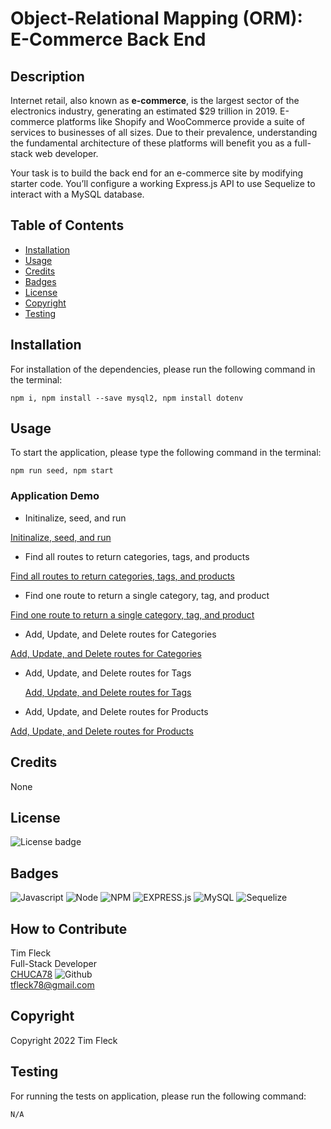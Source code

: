 # Object-Relational Mapping (ORM): E-Commerce Back End

## Description

Internet retail, also known as **e-commerce**, is the largest sector of the electronics industry, generating an estimated $29 trillion in 2019. E-commerce platforms like Shopify and WooCommerce provide a suite of services to businesses of all sizes. Due to their prevalence, understanding the fundamental architecture of these platforms will benefit you as a full-stack web developer.

Your task is to build the back end for an e-commerce site by modifying starter code. You’ll configure a working Express.js API to use Sequelize to interact with a MySQL database.

## Table of Contents

- [Installation](#installation)
- [Usage](#usage)
- [Credits](#credits)
- [Badges](#badges)
- [License](#license)
- [Copyright](#copyright)
- [Testing](#testing)

## Installation

For installation of the dependencies, please run the following command in the terminal:

```
npm i, npm install --save mysql2, npm install dotenv
```

## Usage

To start the application, please type the following command in the terminal:

```
npm run seed, npm start
```

### Application Demo

- Initinalize, seed, and run

[Initinalize, seed, and run](https://user-images.githubusercontent.com/97859682/207977873-dc1510f5-0bde-4917-ab09-3544c2dec428.webm)

- Find all routes to return categories, tags, and products

[Find all routes to return categories, tags, and products](https://user-images.githubusercontent.com/97859682/207977898-c6673e67-b182-4dda-996e-1a53535c456a.webm)

- Find one route to return a single category, tag, and product

[Find one route to return a single category, tag, and product](https://user-images.githubusercontent.com/97859682/207986142-496c5a9a-9294-487f-9e6a-3ce6eb730238.webm)

- Add, Update, and Delete routes for Categories

[Add, Update, and Delete routes for Categories](https://user-images.githubusercontent.com/97859682/207986150-b7e8b3f3-47a7-4525-be2c-cddc4430497d.webm)

- Add, Update, and Delete routes for Tags

  [Add, Update, and Delete routes for Tags](https://user-images.githubusercontent.com/97859682/207977938-3077874c-7810-46e6-a4d5-d8c4e9949ba6.webm)

- Add, Update, and Delete routes for Products

[Add, Update, and Delete routes for Products](https://user-images.githubusercontent.com/97859682/207986119-908011eb-39ac-46cd-8e74-f2c7fae4ae9b.webm)

## Credits

None

## License

![License badge](https://img.shields.io/badge/license-MIT-blue.svg)

## Badges

![Javascript](https://img.shields.io/badge/JavaScript-323330?style=for-the-badge&logo=javascript&logoColor=F7DF1E)
![Node](https://img.shields.io/badge/Node.js-43853D?style=for-the-badge&logo=node.js&logoColor=white)
![NPM](https://img.shields.io/badge/npm-yellow?style=for-the-badge&logo=NPM)
![EXPRESS.js](https://img.shields.io/badge/express-JS-yellow?style=for-the-badge&logo=experts-exchange)
![MySQL](https://img.shields.io/badge/MySQL-005C84?style=for-the-badge&logo=mysql&logoColor=white)
![Sequelize](https://img.shields.io/badge/sequelize-323330?style=for-the-badge&logo=sequelize&logoColor=blue)

## How to Contribute

Tim Fleck<br />
Full-Stack Developer<br />
[CHUCA78](https://github.com/Chuca78) ![Github](https://img.shields.io/badge/GitHub-100000?style=for-the-badge&logo=github&logoColor=white)<br />
tfleck78@gmail.com

## Copyright

Copyright 2022 Tim Fleck

## Testing

For running the tests on application, please run the following command:

```
N/A
```
